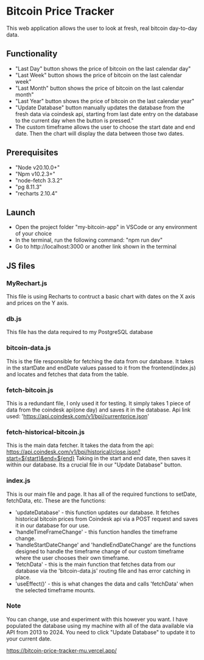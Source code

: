 # Bitcoin Price Tracker

This web application allows the user to look at fresh, real bitcoin day-to-day data. 

## Functionality

- "Last Day" button shows the price of bitcoin on the last calendar day"
- "Last Week" button shows the price of bitcoin on the last calendar week"
- "Last Month" button shows the price of bitcoin on the last calendar month"
- "Last Year" button shows the price of bitcoin on the last calendar year"
- "Update Database" button manually updates the database from the fresh data via coindesk api, starting from last date entry on the database to the current day when the button is pressed."
- The custom timeframe allows the user to choose the start date and end date. Then the chart will display the data between those two dates.


## Prerequisites
- "Node v20.10.0+"
- "Npm v10.2.3+"
- "node-fetch 3.3.2"
- "pg 8.11.3"
- "recharts 2.10.4"

## Launch
- Open the project folder "my-bitcoin-app" in VSCode or any environment of your choice
- In the terminal, run the following command: "npm run dev"
- Go to http://localhost:3000 or another link shown in the terminal

## JS files

### MyRechart.js
This file is using Recharts to contruct a basic chart with dates on the X axis and prices on the Y axis. 

### db.js
This file has the data required to my PostgreSQL database

### bitcoin-data.js
This is the file responsible for fetching the data from our database. It takes in the startDate and endDate values passed to it from the frontend(index.js) and locates and fetches that data from the table.

### fetch-bitcoin.js
This is a redundant file, I only used it for testing. It simply takes 1 piece of data from the coindesk api(one day) and saves it in the database. Api link used: 'https://api.coindesk.com/v1/bpi/currentprice.json'

### fetch-historical-bitcoin.js
This is the main data fetcher. It takes the data from the api:
https://api.coindesk.com/v1/bpi/historical/close.json?start=${start}&end=${end}
Taking in the start and end date, then saves it within our database. Its a crucial file in our "Update Database" button.

### index.js
This is our main file and page. It has all of the required functions to setDate, fetchData, etc. These are the functions:

- 'updateDatabase' - this function updates our database. It fetches historical bitcoin prices from Coindesk api via a POST request and saves it in our database for our use. 
- 'handleTimeFrameChange' - this function handles the timeframe change. 
- 'handleStartDateChange' and 'handleEndDateChange' are the functions designed to handle the timeframe change of our custom timeframe where the user chooses their own timeframe.
- 'fetchData' - this is the main function that fetches data from our database via the 'bitcoin-data.js' routing file and has error catching in place.
- 'useEffect()' - this is what changes the data and calls 'fetchData' when the selected timeframe mounts.

### Note
You can change, use and experiment with this however you want. I have populated the database using my machine with all of the data available via API from 2013 to 2024. You need to click "Update Database" to update it to your current date.

https://bitcoin-price-tracker-mu.vercel.app/